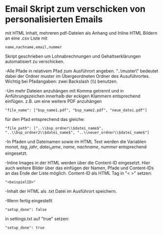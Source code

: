 # Email Skript zum verschicken von personalisierten Emails
mit HTML Inhalt, mehreren pdf-Dateien als Anhang und Inline HTML Bildern an eine .csv Liste mit

	name,nachname,email,nummer

Skript geschrieben um Lohnabrechnungen und Gehaltserklärungen automatisiert zu verschicken.

-Alle Pfade in relativem Pfad zum Ausführort angeben.
 "..\\muster\\" bedeutet dabei der Ordner muster im Übergeordneten Ordner des Ausuführortes.
 Wichtig bei Pfadangaben: zwei Backslash (\\\\) benutzen.

-Um mehr Dateien anzuhängen mit Komma getrennt und in Anführungszeichen innerhalb der eckigen Klammern entsprechend einfügen.
 z.B. um eine weitere PDF anzuhängen
 
  	"file_name": ["bsp_name1.pdf", "bsp_name2.pdf", "neue_datei.pdf"]
  
  für den Pfad entsprechend das gleiche:
  
  	"file_path": ["..\\bsp_ordner\\$datei_name$", "..\\bsp_ordner2\\$datei_name$", "..\\neuer_ordner\\$datei_name$"]

-In Pfaden und Dateinamen sowie im HTML Text werden die Variablen $monat$, $tag$, $jahr$, $datei_name$, $name$, $nachname$, $nummer$
 entsprechend eingesetzt.

-Inline Images in der HTML werden über die Content-ID eingesetzt. 
 Hier auch weitere Bilder über das einfügen der Namen, Pfade und Content-IDs an das Ende der Liste möglich.
 Content-ID als HTML Tag in "< >" setzen:
 
	"<beispielID>"

-Inhalt der HTML als .txt Datei im Ausführort speichern.

-Wenn fertig eingestellt 

	"setup_done": false 
	
 in settings.txt auf "true" setzen: 
 
	"setup_done": true
